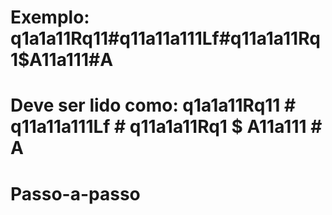 # Exemplo: q1a1a11Rq11#q11a11a111Lf#q11a1a11Rq1$A11a111#A
# Deve ser lido como: q1a1a11Rq11 # q11a11a111Lf # q11a1a11Rq1 $ A11a111 # A
# Passo-a-passo


